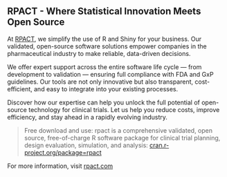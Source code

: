 ## RPACT - Where Statistical Innovation Meets Open Source

At [RPACT](https://www.rpact.com), we simplify the use of R and Shiny for your business. Our validated,
open-source software solutions empower companies in the pharmaceutical industry
to make reliable, data-driven decisions.

We offer expert support across the entire software life cycle — from development
to validation — ensuring full compliance with FDA and GxP guidelines. Our tools
are not only innovative but also transparent, cost-efficient, and easy to
integrate into your existing processes.

Discover how our expertise can help you unlock the full potential of open-source
technology for clinical trials. Let us help you reduce costs, improve
efficiency, and stay ahead in a rapidly evolving industry.

> Free download and use: rpact is a comprehensive validated, open source, free-of-charge R software package for clinical trial planning, design evaluation, simulation, and analysis: [cran.r-project.org/package=rpact](https://cran.r-project.org/package=rpact)

For more information, visit [rpact.com](https://www.rpact.com)
